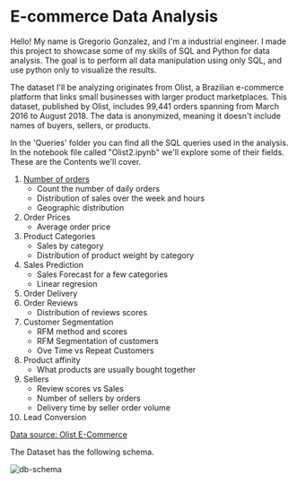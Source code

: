 # E-commerce Data Analysis
Hello! My name is Gregorio Gonzalez, and I'm a industrial engineer. 
I made this project to showcase some of my skills of SQL and Python for data analysis. The goal is to perform all data manipulation using only SQL, and use python only to visualize the results.

The dataset I'll be analyzing originates from Olist, a Brazilian e-commerce platform that links small businesses with larger product marketplaces. 
This dataset, published by Olist, includes 99,441 orders spanning from March 2016 to August 2018. 
The data is anonymized, meaning it doesn't include names of buyers, sellers, or products.

In the 'Queries' folder you can find all the SQL queries used in the analysis.
In the notebook file called "Olist2.ipynb" we'll explore some of their fields. 
These are the Contents we'll cover.

  1. [Number of orders](https://github.com/GregorioEG/Olist-E-Commerce-Analysis/blob/main/Notebooks/1.%20Number_of_orders.ipynb)
      - Count the number of daily orders
      - Distribution of sales over the week and hours
      - Geographic distribution
  2. Order Prices
      - Average order price
  3. Product Categories
      - Sales by category
      - Distribution of product weight by category
  4. Sales Prediction
      - Sales Forecast for a few categories
      - Linear regresion
  5. Order Delivery
  6. Order Reviews
      - Distribution of reviews scores
  7. Customer Segmentation
      - RFM method and scores
      - RFM Segmentation of customers
      - Ove Time vs Repeat Customers
  8. Product affinity
      - What products are usually bought together
  9. Sellers
      - Review scores vs Sales
      - Number of sellers by orders
      - Delivery time by seller order volume
  10. Lead Conversion

[Data source: Olist E-Commerce](https://www.kaggle.com/datasets/olistbr/brazilian-ecommerce)

The Dataset has the following schema.

![db-schema](https://github.com/user-attachments/assets/e874f2ae-0cc4-4cc8-bb16-eec86b94bb04)
